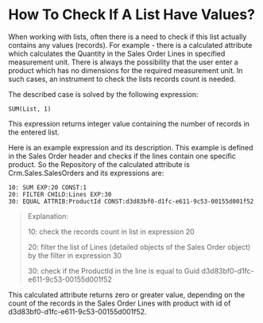 # How To Check If A List Have Values?

When working with lists, often there is a need to check if  this list actually contains any values (records). For example - there is a calculated attribute which calculates the Quantity in the Sales Order Lines in specified measurement unit. There is always the possibility  that the user enter a product which has no dimensions for the required  measurement unit. In such cases, an instrument to check the lists  records count is needed. 

The described case is solved by the following expression:

```
SUM(List, 1)
```

This expression returns integer value containing the number of records in the entered list.

Here is an example expression and its description. This example is defined  in the Sales Order header and checks if the lines contain one specific  product. So the Repository of the calculated attribute  is Crm.Sales.SalesOrders and its expressions are:

```
10: SUM EXP:20 CONST:1
20: FILTER CHILD:Lines EXP:30
30: EQUAL ATTRIB:ProductId CONST:d3d83bf0-d1fc-e611-9c53-00155d001f52
```

> Explanation:
>
> 10: check the records count in list in expression 20
>
> 20: filter the list of Lines (detailed objects of the Sales Order object) by the filter in expression 30
>
> 30: check if the ProductId in the line is equal to Guid d3d83bf0-d1fc-e611-9c53-00155d001f52

This calculated attribute returns zero or greater value, depending on the  count of the records in the Sales Order Lines with product with id of d3d83bf0-d1fc-e611-9c53-00155d001f52.